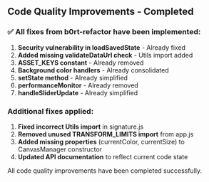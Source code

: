 ## Code Quality Improvements - Completed

### ✅ All fixes from b0rt-refactor have been implemented:

1. **Security vulnerability in loadSavedState** - Already fixed
2. **Added missing validateDataUrl check** - Utils import added
3. **ASSET_KEYS constant** - Already removed
4. **Background color handlers** - Already consolidated
5. **setState method** - Already simplified
6. **performanceMonitor** - Already removed
7. **handleSliderUpdate** - Already simplified

### Additional fixes applied:

1. **Fixed incorrect Utils import** in signature.js
2. **Removed unused TRANSFORM_LIMITS import** from app.js
3. **Added missing properties** (currentColor, currentSize) to CanvasManager constructor
4. **Updated API documentation** to reflect current code state

All code quality improvements have been completed successfully.